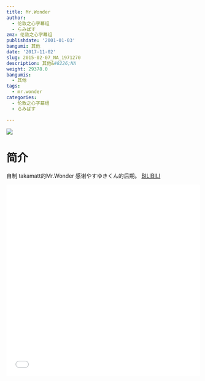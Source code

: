 ```yaml
---
title: Mr.Wonder
author:
  - 伦敦之心字幕组
  - らみぱす
zmz: 伦敦之心字幕组
publishdate: '2001-01-03'
bangumi: 其他
date: '2017-11-02'
slug: 2015-02-07_NA_1971270
description: 其他&#8226;NA
weight: 29378.0
bangumis:
  - 其他
tags:
  - mr.wonder
categories:
  - 伦敦之心字幕组
  - らみぱす

---
```

![](https://i.imgur.com/QZRTpKF.png)
# 简介  
自制 takamatt的Mr.Wonder   感谢やすゆきくん的后期。
  [BILIBILI](https://www.bilibili.com/video/av1971270/)

<div class="vcontainer">  <iframe class='video' src="//www.bilibili.com/blackboard/player.html?cid=3047553&aid=1971270" width="100%" height="500" frameborder="0" allowfullscreen="allowfullscreen"></iframe></div>
